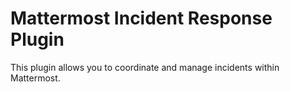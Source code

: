 # Mattermost Incident Response Plugin

This plugin allows you to coordinate and manage incidents within Mattermost.
